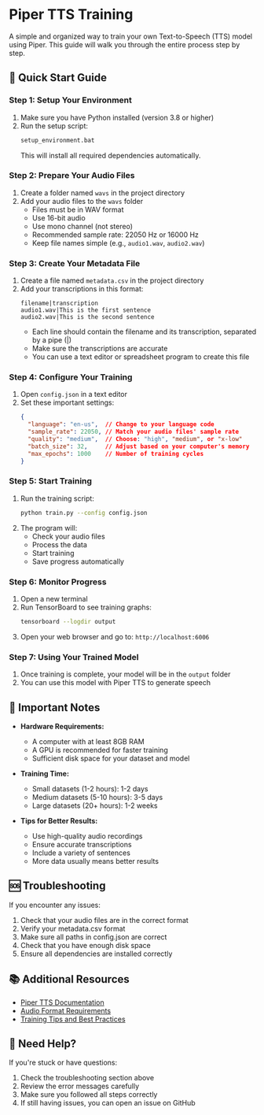 # Piper TTS Training

A simple and organized way to train your own Text-to-Speech (TTS) model using Piper. This guide will walk you through the entire process step by step.

## 🚀 Quick Start Guide

### Step 1: Setup Your Environment
1. Make sure you have Python installed (version 3.8 or higher)
2. Run the setup script:
   ```bash
   setup_environment.bat
   ```
   This will install all required dependencies automatically.

### Step 2: Prepare Your Audio Files
1. Create a folder named `wavs` in the project directory
2. Add your audio files to the `wavs` folder
   - Files must be in WAV format
   - Use 16-bit audio
   - Use mono channel (not stereo)
   - Recommended sample rate: 22050 Hz or 16000 Hz
   - Keep file names simple (e.g., `audio1.wav`, `audio2.wav`)

### Step 3: Create Your Metadata File
1. Create a file named `metadata.csv` in the project directory
2. Add your transcriptions in this format:
   ```
   filename|transcription
   audio1.wav|This is the first sentence
   audio2.wav|This is the second sentence
   ```
   - Each line should contain the filename and its transcription, separated by a pipe (|)
   - Make sure the transcriptions are accurate
   - You can use a text editor or spreadsheet program to create this file

### Step 4: Configure Your Training
1. Open `config.json` in a text editor
2. Set these important settings:
   ```json
   {
     "language": "en-us",  // Change to your language code
     "sample_rate": 22050, // Match your audio files' sample rate
     "quality": "medium",  // Choose: "high", "medium", or "x-low"
     "batch_size": 32,     // Adjust based on your computer's memory
     "max_epochs": 1000    // Number of training cycles
   }
   ```

### Step 5: Start Training
1. Run the training script:
   ```bash
   python train.py --config config.json
   ```
2. The program will:
   - Check your audio files
   - Process the data
   - Start training
   - Save progress automatically

### Step 6: Monitor Progress
1. Open a new terminal
2. Run TensorBoard to see training graphs:
   ```bash
   tensorboard --logdir output
   ```
3. Open your web browser and go to: `http://localhost:6006`

### Step 7: Using Your Trained Model
1. Once training is complete, your model will be in the `output` folder
2. You can use this model with Piper TTS to generate speech

## 📝 Important Notes

- **Hardware Requirements:**
  - A computer with at least 8GB RAM
  - A GPU is recommended for faster training
  - Sufficient disk space for your dataset and model

- **Training Time:**
  - Small datasets (1-2 hours): 1-2 days
  - Medium datasets (5-10 hours): 3-5 days
  - Large datasets (20+ hours): 1-2 weeks

- **Tips for Better Results:**
  - Use high-quality audio recordings
  - Ensure accurate transcriptions
  - Include a variety of sentences
  - More data usually means better results

## 🆘 Troubleshooting

If you encounter any issues:
1. Check that your audio files are in the correct format
2. Verify your metadata.csv format
3. Make sure all paths in config.json are correct
4. Check that you have enough disk space
5. Ensure all dependencies are installed correctly

## 📚 Additional Resources

- [Piper TTS Documentation](https://github.com/rhasspy/piper)
- [Audio Format Requirements](https://github.com/rhasspy/piper#audio-format)
- [Training Tips and Best Practices](https://github.com/rhasspy/piper#training)

## 🤝 Need Help?

If you're stuck or have questions:
1. Check the troubleshooting section above
2. Review the error messages carefully
3. Make sure you followed all steps correctly
4. If still having issues, you can open an issue on GitHub 
